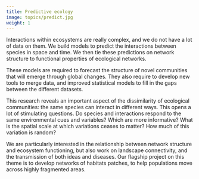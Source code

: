 ```yaml
---
title: Predictive ecology
image: topics/predict.jpg
weight: 1
---
```


Interactions within ecosystems are really complex, and we do not have a lot of
data on them. We build models to predict the interactions between species in space and time. We then tie these predictions on network structure to functional properties of ecological networks.

<!--more-->

These models are required to forecast the structure of novel communities that
will emerge through global changes. They also require to develop new tools to
merge data, and improved statistical models to fill in the gaps between the
different datasets.

This research reveals an important aspect of the dissimilarity of ecological
communities: the same species can interact in different ways. This opens a lot
of stimulating questions. Do species and interactions respond to the same
environmental cues and variables? Which are more informative? What is the
spatial scale at which variations ceases to matter? How much of this variation
is random?

We are particularly interested in the relationship between network structure
and ecosystem functioning, but also work on landscape connectivity, and the
transmission of both ideas and diseases. Our flagship project on this theme is
to develop networks of habitats patches, to help populations move across highly
fragmented areas.

